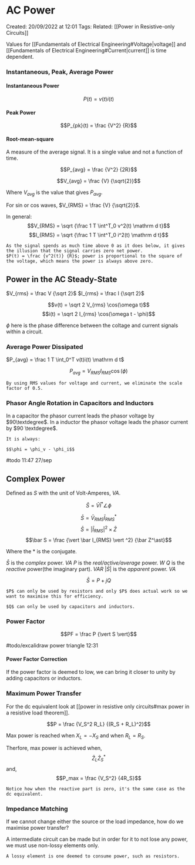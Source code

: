 # AC Power
Created: 20/09/2022 at 12:01
Tags: 
Related: [[Power in Resistive-only Circuits]]

Values for [[Fundamentals of Electrical Engineering#Voltage|voltage]] and [[Fundamentals of Electrical Engineering#Current|current]] is time dependent.

### Instantaneous, Peak, Average Power
#### Instantaneous Power
$$P(t) = v(t)i(t)$$

#### Peak Power
$$P_{pk}(t) = \frac {V^2} {R}$$

#### Root-mean-square
A measure of the average signal.
It is a single value and not a function of time.

$$P_{avg} = \frac {V^2} {2R}$$

$$V_{avg} = \frac {V} {\sqrt{2}}$$

Where $V_{avg}$ is the value that gives $P_{avg}$.

For sin or cos waves, $V_{RMS} = \frac {V} {\sqrt{2}}$.

In general:
$$V_{RMS} = \sqrt {\frac 1 T \int^T_0 v^2(t) \mathrm d t}$$
$$I_{RMS} = \sqrt {\frac 1 T \int^T_0 i^2(t) \mathrm d t}$$

```ad-warning
As the signal spends as much time above 0 as it does below, it gives the illusion that the signal carries zero net power.
$P(t) = \frac {v^2(t)} {R}$; power is proportional to the square of the voltage, which means the power is always above zero.
```
## Power in the AC Steady-State
$V_{rms} = \frac V {\sqrt 2}$
$I_{rms} = \frac I {\sqrt 2}$

$$v(t) = \sqrt 2 V_{rms} \cos(\omega t)$$
$$i(t) = \sqrt 2 I_{rms} \cos(\omega t - \phi)$$

$\phi$ here is the phase difference between the coltage and current signals within a circuit.

### Average Power Dissipated
$P_{avg} = \frac 1 T \int_0^T v(t)i(t) \mathrm d t$

$$ P_{avg} = V_{RMS}I_{RMS} \cos(\phi)$$

```ad-info
By using RMS values for voltage and current, we eliminate the scale factor of 0.5.
```

### Phasor Angle Rotation in Capacitors and Inductors
In a capacitor the phasor current leads the phasor voltage by $90\textdegree$.
In a inductor the phasor voltage leads the phasor current by $90 \textdegree$.

```ad-warning
It is always:

$$\phi = \phi_v - \phi_i$$
```
#todo 11:47 27/sep

## Complex Power
Defined as $S$ with the unit of Volt-Amperes, $VA$.

$$\bar S = \bar V \bar I^\ast \angle \phi$$

$$\bar S = \bar V_{RMS} \bar I_{RMS}^\ast$$
$$\bar S = \vert \bar I_{RMS} \vert ^2 \times \bar Z$$
$$\bar S = \frac {\vert \bar I_{RMS} \vert ^2} {\bar Z^\ast}$$

Where the \* is the conjugate.

$\bar S$ is the *complex* power. $VA$
$P$ is the *real/active/average* power. $W$
$Q$ is the *reactive* power(the imaginary part). $VAR$
$\vert \bar S \vert$ is the *apparent* power. $VA$

$$\bar S = P + jQ$$

```ad-info
$P$ can only be used by resistors and only $P$ does actual work so we want to maximise this for efficiency.

$Q$ can only be used by capacitors and inductors.
```

### Power Factor
$$PF = \frac P {\vert S \vert}$$

#todo/excalidraw power triangle 12:31

#### Power Factor Correction
If the power factor is deemed to low, we can bring it closer to unity by adding capacitors or inductors.

### Maximum Power Transfer
For the dc equivalent look at [[power in resistive only circuits#max power in a resistive load theorem]].

$$P = \frac {V_S^2 R_L} {(R_S +  R_L)^2}$$

Max power is reached when $X_L = -X_S$ and when $R_L = R_S$.

Therfore, max power is achieved when,
$$\bar Z_L \bar Z_S^\ast$$
and,
$$P_max = \frac {V_S^2} {4R_S}$$

```ad-info
Notice how when the reactive part is zero, it's the same case as the dc equivalent.
```

### Impedance Matching
If we cannot change either the source or the load impedance, how do we maximise power transfer?

A intermediate circuit can be made but in order for it to not lose any power, we must use non-lossy elements only.

```ad-info
A lossy element is one deemed to consume power, such as resistors.
```
